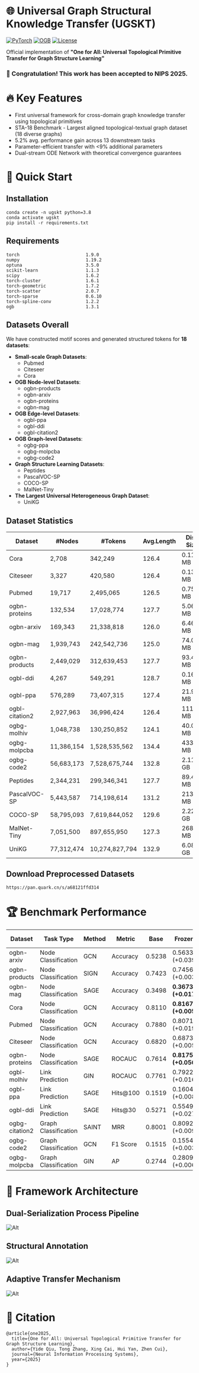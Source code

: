 

# 🌐 Universal Graph Structural Knowledge Transfer (UGSKT)

[![PyTorch](https://img.shields.io/badge/PyTorch-1.9.0-%23EE4C2C.svg)](https://pytorch.org/)
[![OGB](https://img.shields.io/badge/OGB-1.3.1-%23007CBC.svg)](https://ogb.stanford.edu/)
[![License](https://img.shields.io/badge/License-Apache%202.0-blue.svg)](https://opensource.org/licenses/Apache-2.0)

Official implementation of **"One for All: Universal Topological Primitive Transfer for Graph Structure Learning"**  

### 🎉 Congratulation! This work has been accepted to NIPS 2025.

# 🔥 Key Features

- ​​First universal framework​​ for cross-domain graph knowledge transfer using topological primitives
- STA-18 Benchmark​​ - Largest aligned topological-textual graph dataset (18 diverse graphs)
- 5.2% avg. performance gain​​ across 13 downstream tasks
- Parameter-efficient transfer​​ with <9% additional parameters
- Dual-stream ODE Network​​ with theoretical convergence guarantees
  
# 🚀 Quick Start

## Installation
```
conda create -n ugskt python=3.8
conda activate ugskt
pip install -r requirements.txt
```

## Requirements
```
torch                         1.9.0
numpy                         1.19.2
optuna                        3.5.0
scikit-learn                  1.1.3
scipy                         1.6.2
torch-cluster                 1.6.1
torch-geometric               1.7.2
torch-scatter                 2.0.7
torch-sparse                  0.6.10
torch-spline-conv             1.2.2
ogb                           1.3.1

```

## Datasets Overall
We have constructed motif scores and generated structured tokens for **18 datasets**: 

- **Small-scale Graph Datasets**:
  - Pubmed
  - Citeseer
  - Cora
- **OGB Node-level Datasets**:
  - ogbn-products
  - ogbn-arxiv
  - ogbn-proteins
  - ogbn-mag
- **OGB Edge-level Datasets**:
  - ogbl-ppa
  - ogbl-ddi
  - ogbl-citation2
- **OGB Graph-level Datasets**:
  - ogbg-ppa
  - ogbg-molpcba
  - ogbg-code2
- **Graph Structure Learning Datasets**:
  - Peptides
  - PascalVOC-SP
  - COCO-SP
  - MalNet-Tiny
- **The Largest Universal Heterogeneous Graph Dataset**:
  - UniKG


## Dataset Statistics

| Dataset               | #Nodes       | #Tokens          | Avg.Length | Disk Size | Generation Time | Task Type          | Metric     | Domain          |
|-----------------------|--------------|------------------|------------|-----------|-----------------|--------------------|------------|-----------------|
| Cora                  | 2,708        | 342,249         | 126.4      | 0.11 MB   | 7.07 s          | Node Classification| Accuracy   | Citation        |
| Citeseer              | 3,327        | 420,580         | 126.4      | 0.13 MB   | 4.65 s          | Node Classification| Accuracy   | Citation        |
| Pubmed                | 19,717       | 2,495,065       | 126.5      | 0.75 MB   | 108.94 s        | Node Classification| Accuracy   | Citation        |
| ogbn-proteins         | 132,534      | 17,028,774      | 127.7      | 5.06 MB   | 6.83 h          | Node Classification| ROCAUC     | Biology         |
| ogbn-arxiv            | 169,343      | 21,338,818      | 126.0      | 6.46 MB   | 10.26 min       | Node Classification| Accuracy   | Citation        |
| ogbn-mag              | 1,939,743    | 242,542,736     | 125.0      | 74.00 MB  | 4.56 h          | Node Classification| Accuracy   | Citation        |
| ogbn-products         | 2,449,029    | 312,639,453     | 127.7      | 93.42 MB  | 113.14 h        | Node Classification| Accuracy   | Product         |
| ogbl-ddi              | 4,267        | 549,291         | 128.7      | 0.16 MB   | 14.09 min       | Link Prediction    | Hits@30    | Biology         |
| ogbl-ppa              | 576,289      | 73,407,315      | 127.4      | 21.98 MB  | 3.01 h          | Link Prediction    | Hits@100   | Biology         |
| ogbl-citation2        | 2,927,963    | 36,996,424      | 126.4      | 111.69 MB | 12.81 h         | Link Prediction    | MRR        | Citation        |
| ogbg-molhiv           | 1,048,738    | 130,250,852     | 124.1      | 40.02 MB  | 6.64 min        | Graph Classification| ROCAUC     | Biology         |
| ogbg-molpcba          | 11,386,154   | 1,528,535,562   | 134.4      | 433.85 MB | 1.17 h          | Graph Classification| AP         | Biology         |
| ogbg-code2            | 56,683,173   | 7,528,675,744   | 132.8      | 2.11 GB   | 2.84 h          | Graph Classification| F1 score   | Code            |
| Peptides              | 2,344,231    | 299,346,341     | 127.7      | 89.45 MB  | 15.52 min       | Graph Cls & Reg    | AP & MAE   | Biology         |
| PascalVOC-SP          | 5,443,587    | 714,198,614     | 131.2      | 213.60 MB | 55.2 min        | Node Classification| F1 score   | Computer Vision |
| COCO-SP               | 58,795,093   | 7,619,844,052   | 129.6      | 2.22 GB   | 6.58 h          | Node Classification| F1 score   | Computer Vision |
| MalNet-Tiny           | 7,051,500    | 897,655,950     | 127.3      | 268.23 MB | 46.2 min        | Graph Classification| Accuracy   | Cybersecurity   |
| UniKG                 | 77,312,474   | 10,274,827,794  | 132.9      | 6.08 GB   | 214.22 h        | Node Classification| Accuracy   | Universal       |


## Download Preprocessed Datasets
```
https://pan.quark.cn/s/a68121ffd314
```

# 🏆 Benchmark Performance

| Dataset          | Task Type              | Method | Metric    | Base     | Frozen (Δ)               | Fine-tuned (Δ)            | Ratio (%) |
|------------------|------------------------|--------|-----------|----------|--------------------------|---------------------------|-----------|
| ogbn-arxiv       | Node Classification    | GCN    | Accuracy  | 0.5238   | 0.5633 (+0.0395↑)        | **0.5886 (+0.0648↑)**     | 12.37     |
| ogbn-products    | Node Classification    | SIGN   | Accuracy  | 0.7423   | 0.7456 (+0.0033↑)        | **0.7477 (+0.0054↑)**     | 0.73      |
| ogbn-mag         | Node Classification    | SAGE   | Accuracy  | 0.3498   | **0.3673 (+0.0175↑)**    | 0.3544 (+0.0046↑)         | 5.01      |
| Cora             | Node Classification    | GCN    | Accuracy  | 0.8110   | **0.8167 (+0.0057↑)**    | 0.8117 (+0.0007↑)         | 0.70      |
| Pubmed           | Node Classification    | GCN    | Accuracy  | 0.7880   | 0.8071 (+0.0191↑)        | **0.8173 (+0.0293↑)**     | 3.72      |
| Citeseer         | Node Classification    | GCN    | Accuracy  | 0.6820   | 0.6873 (+0.0053↑)        | **0.6981 (+0.0161↑)**     | 2.38      |
| ogbn-proteins    | Node Classification    | SAGE   | ROCAUC    | 0.7614   | **0.8175 (+0.0561↑)**    | 0.8076 (+0.0462↑)         | 7.37      |
| ogbl-molhiv      | Link Prediction        | GIN    | ROCAUC    | 0.7761   | 0.7922 (+0.0161↑)        | **0.7950 (+0.0189↑)**     | 2.44      |
| ogbl-ppa         | Link Prediction        | SAGE   | Hits@100  | 0.1519   | 0.1604 (+0.0085↑)        | **0.1732 (+0.0213↑)**     | 14.02     |
| ogbl-ddi         | Link Prediction        | SAGE   | Hits@30   | 0.5271   | 0.5549 (+0.0278↑)        | **0.5601 (+0.0330↑)**     | 6.26      |
| ogbg-citation2   | Graph Classification  | SAINT  | MRR       | 0.8001   | 0.8092 (+0.0091↑)        | **0.8154 (+0.0153↑)**     | 1.91      |
| ogbg-code2       | Graph Classification  | GCN    | F1 Score  | 0.1515   | 0.1554 (+0.0039↑)        | **0.1601 (+0.0086↑)**     | 5.68      |
| ogbg-molpcba     | Graph Classification  | GIN    | AP        | 0.2744   | 0.2809 (+0.0065↑)        | **0.2892 (+0.0148↑)**     | 5.39      |


# 🧠 Framework Architecture

## Dual-Serialization Process Pipeline
![Alt](./pipelinev4.png)

## Structural Annotation
![Alt](./annotationv2.png)

## Adaptive Transfer Mechanism
![Alt](./transfermodelv3.png)

# 📜 Citation
```
@article{one2025,
  title={One for All: Universal Topological Primitive Transfer for Graph Structure Learning},
  author={Yide Qiu, Tong Zhang, Xing Cai, Hui Yan, Zhen Cui},
  journal={Neural Information Processing Systems},
  year={2025}
}
```

